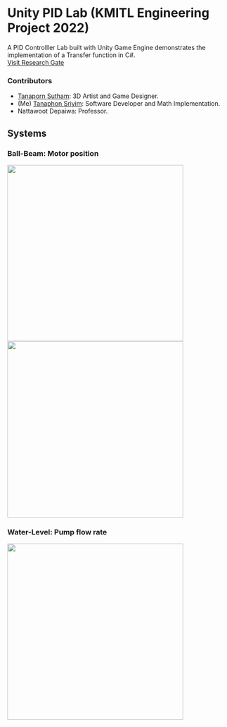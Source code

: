 # Unity PID Lab (KMITL Engineering Project 2022)
A PID Controlller Lab built with Unity Game Engine demonstrates the implementation of a Transfer function in C#.<br/>
[Visit Research Gate](https://www.researchgate.net/publication/363436333_Interactive_Virtual_Experimental_Setup_for_Control_Systems_on_the_Unity_Game_Engine)<br/>

### Contributors
* [Tanaporn Sutham](https://www.linkedin.com/in/tanaporn-sutham-527157220/): 3D Artist and Game Designer.
* (Me) [Tanaphon Sriyim](https://www.linkedin.com/in/tanaphon-sriyim/): Software Developer and Math Implementation.
* Nattawoot Depaiwa: Professor.

## Systems
### Ball-Beam: Motor position
<img src="https://github.com/JohnTNP/unity-pid-lab/assets/73070961/78198f44-05bf-4baa-927b-e5cf690d8c31" width="400"/><br/>
<img src="https://github.com/JohnTNP/unity-pid-lab/assets/73070961/d942ae9c-25f7-4fce-9f56-1eaea10b47b9" width="400"/>

### Water-Level: Pump flow rate
<img src="https://github.com/JohnTNP/unity-pid-lab/assets/73070961/0440f66d-5f0e-442f-9c8f-3c3f248209e7" width="400"/>
